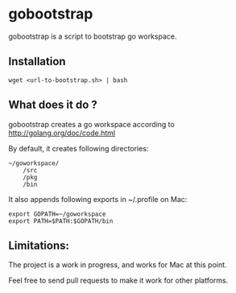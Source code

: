 # gobootstrap

gobootstrap is a script to bootstrap go workspace.

## Installation

```
wget <url-to-bootstrap.sh> | bash
```

## What does it do ?

gobootstrap creates a go workspace according to
http://golang.org/doc/code.html

By default, it creates following directories:
```
~/goworkspace/
	/src
	/pkg
	/bin
```

It also appends following exports in ~/.profile on Mac:
```
export GOPATH=~/goworkspace
export PATH=$PATH:$GOPATH/bin
```

## Limitations:

The project is a work in progress, and works for Mac at this point.

Feel free to send pull requests to make it work for other platforms.